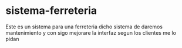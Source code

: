 # sistema-ferreteria
Este es un sistema para una ferreteria dicho sistema de daremos mantenimiento y con sigo mejorare la interfaz segun los clientes me lo pidan
